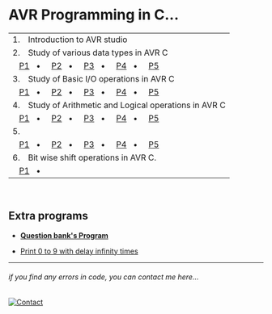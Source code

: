 # AVR Programming in C...
<table>
    <tbody>
        <tr>
            <td>1.</td>
            <td>Introduction to AVR studio</td>
        </tr>
        <tr>
            <td>2.</td>
            <td>Study of various data types in AVR C</td>
        </tr>
        <tr>
            <td colspan="2">
                &nbsp;
                &nbsp;<a href="./practical-2/p1/readme.md">P1</a>&nbsp;&nbsp;&nbsp;•&nbsp;&nbsp;&nbsp;&nbsp;
                <a href="./practical-2/p2/readme.md">P2</a>&nbsp;&nbsp;&nbsp;•&nbsp;&nbsp;&nbsp;&nbsp;
                <a href="./practical-2/p3/readme.md">P3</a>&nbsp;&nbsp;&nbsp;•&nbsp;&nbsp;&nbsp;&nbsp;
                <a href="./practical-2/p4/readme.md">P4</a>&nbsp;&nbsp;&nbsp;•&nbsp;&nbsp;&nbsp;&nbsp;
                <a href="./practical-2/p5/readme.md">P5</a>&nbsp;&nbsp;&nbsp;&nbsp;&nbsp;&nbsp;&nbsp;
            </td>
        </tr>
        <tr>
            <td>3.</td>
            <td>Study of Basic I/O operations in AVR C</td>
        </tr>
        <tr>
            <td colspan="2">
                &nbsp;
                &nbsp;<a href="./practical-3/p1/readme.md">P1</a>&nbsp;&nbsp;&nbsp;•&nbsp;&nbsp;&nbsp;&nbsp;
                <a href="./practical-3/p2/readme.md">P2</a>&nbsp;&nbsp;&nbsp;•&nbsp;&nbsp;&nbsp;&nbsp;
                <a href="./practical-3/p3/readme.md">P3</a>&nbsp;&nbsp;&nbsp;•&nbsp;&nbsp;&nbsp;&nbsp;
                <a href="./practical-3/p4/readme.md">P4</a>&nbsp;&nbsp;&nbsp;•&nbsp;&nbsp;&nbsp;&nbsp;
                <a href="./practical-3/p5/readme.md">P5</a>&nbsp;&nbsp;&nbsp;&nbsp;&nbsp;&nbsp;&nbsp;
            </td>
        </tr>
        <tr>
            <td>4.</td>
            <td>Study of Arithmetic and Logical operations in AVR C</td>
        </tr>
        <tr>
            <td colspan="2">
                &nbsp;
                &nbsp;<a href="./practical-4/p1/readme.md">P1</a>&nbsp;&nbsp;&nbsp;•&nbsp;&nbsp;&nbsp;&nbsp;
                <a href="./practical-4/p2/readme.md">P2</a>&nbsp;&nbsp;&nbsp;•&nbsp;&nbsp;&nbsp;&nbsp;
                <a href="./practical-4/p3/readme.md">P3</a>&nbsp;&nbsp;&nbsp;•&nbsp;&nbsp;&nbsp;&nbsp;
                <a href="./practical-4/p4/readme.md">P4</a>&nbsp;&nbsp;&nbsp;•&nbsp;&nbsp;&nbsp;&nbsp;
                <a href="./practical-4/p5/readme.md">P5</a>&nbsp;&nbsp;&nbsp;&nbsp;&nbsp;&nbsp;&nbsp;
            </td>
        </tr>
        <tr>
            <td>5.</td>
            <td></td>
        </tr>
        <tr>
            <td colspan="2">
                &nbsp;
                &nbsp;<a href="./practical-5/p1/readme.md">P1</a>&nbsp;&nbsp;&nbsp;•&nbsp;&nbsp;&nbsp;&nbsp;
                <a href="./practical-5/p2/readme.md">P2</a>&nbsp;&nbsp;&nbsp;•&nbsp;&nbsp;&nbsp;&nbsp;
                <a href="./practical-5/p3/readme.md">P3</a>&nbsp;&nbsp;&nbsp;•&nbsp;&nbsp;&nbsp;&nbsp;
                <a href="./practical-5/p4/readme.md">P4</a>&nbsp;&nbsp;&nbsp;•&nbsp;&nbsp;&nbsp;&nbsp;
                <a href="./practical-5/p5/readme.md">P5</a>&nbsp;&nbsp;&nbsp;&nbsp;&nbsp;&nbsp;&nbsp;
            </td>
        </tr>
        <tr>
            <td>6.</td>
            <td>Bit wise shift operations in AVR C.</td>
        </tr>
        <tr>
            <td colspan="2">
                &nbsp;
                &nbsp;<a href="./practical-6/p1/readme.md">P1</a>&nbsp;&nbsp;&nbsp;•&nbsp;&nbsp;&nbsp;&nbsp;
                <!-- <a href="./practical-6/p2/readme.md">P2</a>&nbsp;&nbsp;&nbsp;•&nbsp;&nbsp;&nbsp;&nbsp;
                <a href="./practical-6/p3/readme.md">P3</a>&nbsp;&nbsp;&nbsp;•&nbsp;&nbsp;&nbsp;&nbsp;
                <a href="./practical-6/p4/readme.md">P4</a>&nbsp;&nbsp;&nbsp;•&nbsp;&nbsp;&nbsp;&nbsp;
                <a href="./practical-6/p5/readme.md">P5</a>&nbsp;&nbsp;&nbsp;&nbsp;&nbsp;&nbsp;&nbsp; -->
            </td>
        </tr>
    </tbody>
</table>
<br />


## Extra programs

- [**Question bank's Program**](./question-bank/)

- [Print 0 to 9 with delay infinity times](./extra/ZeroToNine.c)


---

###### _if you find any errors in code, you can contact me here..._
[![Contact](https://img.shields.io/badge/Instagram-2d2f2e?style=for-the-badge&logo=instagram)](https://instagram.com/jay__s__p)